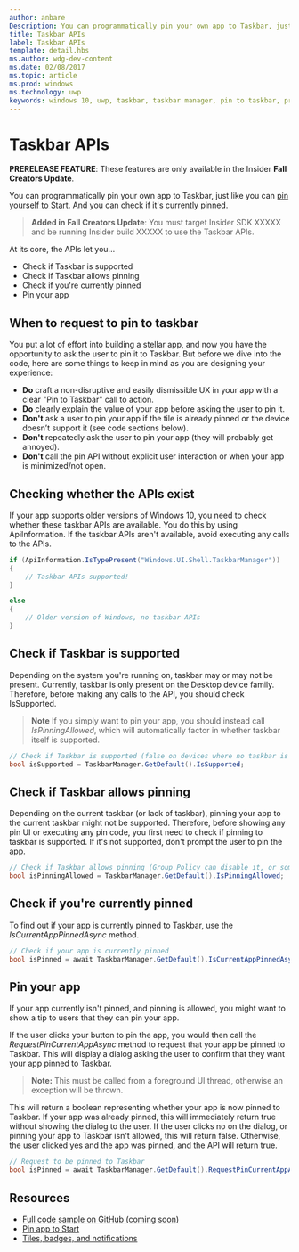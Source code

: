 ```yaml
---
author: anbare
Description: You can programmatically pin your own app to Taskbar, just like you can pin yourself to Start. And you can check if it's currently pinned.
title: Taskbar APIs
label: Taskbar APIs
template: detail.hbs
ms.author: wdg-dev-content
ms.date: 02/08/2017
ms.topic: article
ms.prod: windows
ms.technology: uwp
keywords: windows 10, uwp, taskbar, taskbar manager, pin to taskbar, primary tile
---
```

# Taskbar APIs
<link rel="stylesheet" href="https://az835927.vo.msecnd.net/sites/uwp/Resources/css/custom.css"> 

**PRERELEASE FEATURE**: These features are only available in the Insider **Fall Creators Update**.

You can programmatically pin your own app to Taskbar, just like you can [pin yourself to Start](tiles-and-notifications-primary-tile-apis.md). And you can check if it's currently pinned.

> **Added in Fall Creators Update**: You must target Insider SDK XXXXX and be running Insider build XXXXX to use the Taskbar APIs.

At its core, the APIs let you...

* Check if Taskbar is supported
* Check if Taskbar allows pinning
* Check if you're currently pinned
* Pin your app


## When to request to pin to taskbar

You put a lot of effort into building a stellar app, and now you have the opportunity to ask the user to pin it to Taskbar. But before we dive into the code, here are some things to keep in mind as you are designing your experience:

* **Do** craft a non-disruptive and easily dismissible UX in your app with a clear "Pin to Taskbar" call to action.
* **Do** clearly explain the value of your app before asking the user to pin it.
* **Don't** ask a user to pin your app if the tile is already pinned or the device doesn’t support it (see code sections below).
* **Don't** repeatedly ask the user to pin your app (they will probably get annoyed).
* **Don't** call the pin API without explicit user interaction or when your app is minimized/not open.


## Checking whether the APIs exist

If your app supports older versions of Windows 10, you need to check whether these taskbar APIs are available. You do this by using ApiInformation. If the taskbar APIs aren't available, avoid executing any calls to the APIs.

```csharp
if (ApiInformation.IsTypePresent("Windows.UI.Shell.TaskbarManager"))
{
    // Taskbar APIs supported!
}

else
{
    // Older version of Windows, no taskbar APIs
}
```


## Check if Taskbar is supported

Depending on the system you're running on, taskbar may or may not be present. Currently, taskbar is only present on the Desktop device family. Therefore, before making any calls to the API, you should check IsSupported.

> **Note** If you simply want to pin your app, you should instead call *IsPinningAllowed*, which will automatically factor in whether taskbar itself is supported.

```csharp
// Check if Taskbar is supported (false on devices where no taskbar is present)
bool isSupported = TaskbarManager.GetDefault().IsSupported;
```


## Check if Taskbar allows pinning

Depending on the current taskbar (or lack of taskbar), pinning your app to the current taskbar might not be supported. Therefore, before showing any pin UI or executing any pin code, you first need to check if pinning to taskbar is supported. If it's not supported, don't prompt the user to pin the app.

```csharp
// Check if Taskbar allows pinning (Group Policy can disable it, or some device families don't have taskbar)
bool isPinningAllowed = TaskbarManager.GetDefault().IsPinningAllowed;
```


## Check if you're currently pinned

To find out if your app is currently pinned to Taskbar, use the *IsCurrentAppPinnedAsync* method.

```csharp
// Check if your app is currently pinned
bool isPinned = await TaskbarManager.GetDefault().IsCurrentAppPinnedAsync();
```


##  Pin your app

If your app currently isn't pinned, and pinning is allowed, you might want to show a tip to users that they can pin your app.

If the user clicks your button to pin the app, you would then call the *RequestPinCurrentAppAsync* method to request that your app be pinned to Taskbar. This will display a dialog asking the user to confirm that they want your app pinned to Taskbar.

> **Note:** This must be called from a foreground UI thread, otherwise an exception will be thrown.

This will return a boolean representing whether your app is now pinned to Taskbar. If your app was already pinned, this will immediately return true without showing the dialog to the user. If the user clicks no on the dialog, or pinning your app to Taskbar isn't allowed, this will return false. Otherwise, the user clicked yes and the app was pinned, and the API will return true.

```csharp
// Request to be pinned to Taskbar
bool isPinned = await TaskbarManager.GetDefault().RequestPinCurrentAppAsync();
```


## Resources

* [Full code sample on GitHub (coming soon)](https://github.com/WindowsNotifications/quickstart-pin-app-to-taskbar)
* [Pin app to Start](tiles-and-notifications-primary-tile-apis.md)
* [Tiles, badges, and notifications](tiles-badges-notifications.md)